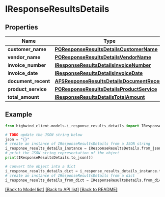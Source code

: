 # IResponseResultsDetails


## Properties

Name | Type | Description | Notes
------------ | ------------- | ------------- | -------------
**customer_name** | [**POResponseResultsDetailsCustomerName**](POResponseResultsDetailsCustomerName.md) |  | [optional] 
**vendor_name** | [**POResponseResultsDetailsVendorName**](POResponseResultsDetailsVendorName.md) |  | [optional] 
**invoice_number** | [**IResponseResultsDetailsInvoiceNumber**](IResponseResultsDetailsInvoiceNumber.md) |  | [optional] 
**invoice_date** | [**IResponseResultsDetailsInvoiceDate**](IResponseResultsDetailsInvoiceDate.md) |  | [optional] 
**document_recent** | [**AFSResponseResultsDetailsDocumentRecent**](AFSResponseResultsDetailsDocumentRecent.md) |  | [optional] 
**product_service** | [**POResponseResultsDetailsProductService**](POResponseResultsDetailsProductService.md) |  | [optional] 
**total_amount** | [**IResponseResultsDetailsTotalAmount**](IResponseResultsDetailsTotalAmount.md) |  | [optional] 

## Example

```python
from highwind_client.models.i_response_results_details import IResponseResultsDetails

# TODO update the JSON string below
json = "{}"
# create an instance of IResponseResultsDetails from a JSON string
i_response_results_details_instance = IResponseResultsDetails.from_json(json)
# print the JSON string representation of the object
print(IResponseResultsDetails.to_json())

# convert the object into a dict
i_response_results_details_dict = i_response_results_details_instance.to_dict()
# create an instance of IResponseResultsDetails from a dict
i_response_results_details_from_dict = IResponseResultsDetails.from_dict(i_response_results_details_dict)
```
[[Back to Model list]](../README.md#documentation-for-models) [[Back to API list]](../README.md#documentation-for-api-endpoints) [[Back to README]](../README.md)


